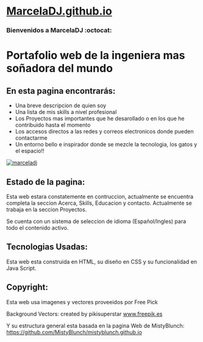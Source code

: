 # [MarcelaDJ.github.io](https://marceladj.github.io/)

### Bienvenidos a MarcelaDJ :octocat:

# Portafolio web de la ingeniera mas soñadora del mundo

## En esta pagina encontrarás:

* Una breve descripcion de quien soy
* Una lista de mis skills a nivel profesional
* Los Proyectos mas importantes que he desarollado o en los que he contribuido hasta el momento
* Los accesos directos a las redes y correos electronicos donde pueden contactarme
* Un entorno bello e inspirador donde se mezcle la tecnologia, los gatos y el espacio!!


<p align="left"> <a href="https://github.com/ryo-ma/github-profile-trophy"><img src="https://github-profile-trophy.vercel.app/?username=marceladj" alt="marceladj" /></a> </p>

## Estado de la pagina:

Esta web estara constatemente en contruccion, actualmente se encuentra completa la seccion Acerca, Skills, Educacion y contacto. Actualmente se trabaja en la seccion Proyectos.

Se cuenta con un sistema de seleccion de idioma (Español/Ingles) para todo el contenido activo.


## Tecnologias Usadas:

Esta web esta construida en HTML, su diseño en CSS y su funcionalidad en Java Script.

## Copyright:

Esta web usa imagenes y vectores proveeidos por Free Pick

Background Vectors: created by pikisuperstar
www.freepik.es


Y su estructura general esta basada en la pagina Web de MistyBlunch: https://github.com/MistyBlunch/mistyblunch.github.io
